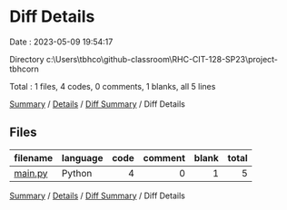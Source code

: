 # Diff Details

Date : 2023-05-09 19:54:17

Directory c:\\Users\\tbhco\\github-classroom\\RHC-CIT-128-SP23\\project-tbhcorn

Total : 1 files,  4 codes, 0 comments, 1 blanks, all 5 lines

[Summary](results.md) / [Details](details.md) / [Diff Summary](diff.md) / Diff Details

## Files
| filename | language | code | comment | blank | total |
| :--- | :--- | ---: | ---: | ---: | ---: |
| [main.py](/main.py) | Python | 4 | 0 | 1 | 5 |

[Summary](results.md) / [Details](details.md) / [Diff Summary](diff.md) / Diff Details